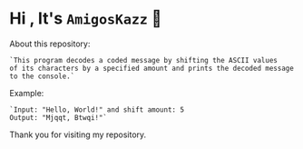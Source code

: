# Hi , It's `AmigosKazz` 👋

About this repository:

    `This program decodes a coded message by shifting the ASCII values 
    of its characters by a specified amount and prints the decoded message 
    to the console.`

Example:

    `Input: "Hello, World!" and shift amount: 5
    Output: "Mjqqt, Btwqi!"`


Thank you for visiting my repository.